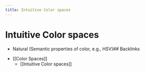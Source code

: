 ```yaml
---
title: Intuitive Color spaces
---
```


# Intuitive Color spaces
- Natural (Semantic properties of color, e.g., HSV)## Backlinks
* [[Color Spaces]]
	* [[Intuitive Color spaces]]


